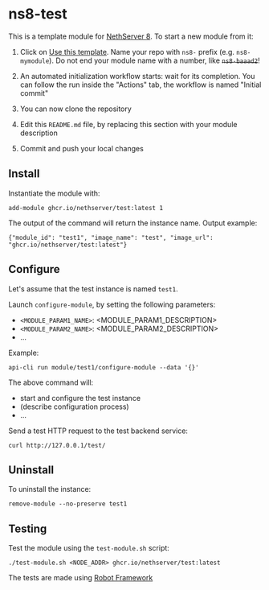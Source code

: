 # ns8-test

This is a template module for [NethServer 8](https://github.com/NethServer/ns8-core).
To start a new module from it:

1. Click on [Use this template](https://github.com/NethServer/ns8-test/generate).
   Name your repo with `ns8-` prefix (e.g. `ns8-mymodule`). 
   Do not end your module name with a number, like ~~`ns8-baaad2`~~!

1. An automated initialization workflow starts: wait for its completion.
   You can follow the run inside the "Actions" tab, the workflow is named "Initial commit"

1. You can now clone the repository

1. Edit this `README.md` file, by replacing this section with your module
   description

1. Commit and push your local changes

## Install

Instantiate the module with:

    add-module ghcr.io/nethserver/test:latest 1

The output of the command will return the instance name.
Output example:

    {"module_id": "test1", "image_name": "test", "image_url": "ghcr.io/nethserver/test:latest"}

## Configure

Let's assume that the test instance is named `test1`.

Launch `configure-module`, by setting the following parameters:
- `<MODULE_PARAM1_NAME>`: <MODULE_PARAM1_DESCRIPTION>
- `<MODULE_PARAM2_NAME>`: <MODULE_PARAM2_DESCRIPTION>
- ...

Example:

    api-cli run module/test1/configure-module --data '{}'

The above command will:
- start and configure the test instance
- (describe configuration process)
- ...

Send a test HTTP request to the test backend service:

    curl http://127.0.0.1/test/

## Uninstall

To uninstall the instance:

    remove-module --no-preserve test1

## Testing

Test the module using the `test-module.sh` script:


    ./test-module.sh <NODE_ADDR> ghcr.io/nethserver/test:latest

The tests are made using [Robot Framework](https://robotframework.org/)
